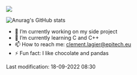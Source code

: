 
<img src="https://img.shields.io/coveralls/github/badges/shields">


![Anurag's GitHub stats](https://github-readme-stats.vercel.app/api?username=deadpanda-c&show_icons=true&theme=dracula)

- 🔭 I’m currently working on my side project
- 🌱 I’m currently learning C and C++
- 📫 How to reach me: clement.lagier@epitech.eu
- ⚡ Fun fact: I like chocolate and pandas


Last modification: 18-09-2022 08:30
